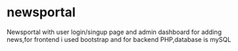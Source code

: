 # newsportal

Newsportal with user login/singup page and admin dashboard for adding news,for frontend i used bootstrap and for backend PHP,database is mySQL
